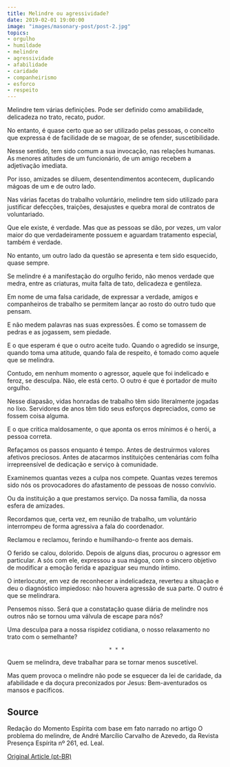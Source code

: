 ```yaml
---
title: Melindre ou agressividade?
date: 2019-02-01 19:00:00
image: "images/masonary-post/post-2.jpg"
topics: 
- orgulho
- humildade
- melindre
- agressividade
- afabilidade
- caridade
- companheirismo
- esforco
- respeito
---
```


Melindre tem várias definições. Pode ser definido como amabilidade, delicadeza
no trato, recato, pudor.

No entanto, é quase certo que ao ser utilizado pelas pessoas, o conceito que
expressa é de facilidade de se magoar, de se ofender, suscetibilidade.

Nesse sentido, tem sido comum a sua invocação, nas relações humanas. As menores
atitudes de um funcionário, de um amigo recebem a adjetivação imediata.

Por isso, amizades se diluem, desentendimentos acontecem, duplicando mágoas de
um e de outro lado.

Nas várias facetas do trabalho voluntário, melindre tem sido utilizado para
justificar defecções, traições, desajustes e quebra moral de contratos de
voluntariado.

Que ele existe, é verdade. Mas que as pessoas se dão, por vezes, um valor maior
do que verdadeiramente possuem e aguardam tratamento especial, também é
verdade.

No entanto, um outro lado da questão se apresenta e tem sido esquecido, quase
sempre.

Se melindre é a manifestação do orgulho ferido, não menos verdade que medra,
entre as criaturas, muita falta de tato, delicadeza e gentileza.

Em nome de uma falsa caridade, de expressar a verdade, amigos e companheiros de
trabalho se permitem lançar ao rosto do outro tudo que pensam.

E não medem palavras nas suas expressões. É como se tomassem de pedras e as
jogassem, sem piedade.

E o que esperam é que o outro aceite tudo. Quando o agredido se insurge, quando
toma uma atitude, quando fala de respeito, é tomado como aquele que se
melindra.

Contudo, em nenhum momento o agressor, aquele que foi indelicado e feroz, se
desculpa. Não, ele está certo. O outro é que é portador de muito orgulho.

Nesse diapasão, vidas honradas de trabalho têm sido literalmente jogadas no
lixo. Servidores de anos têm tido seus esforços depreciados, como se fossem
coisa alguma.

E o que critica maldosamente, o que aponta os erros mínimos é o herói, a pessoa
correta.

Refaçamos os passos enquanto é tempo. Antes de destruirmos valores afetivos
preciosos. Antes de atacarmos instituições centenárias com folha irrepreensível
de dedicação e serviço à comunidade.

Examinemos quantas vezes a culpa nos compete. Quantas vezes teremos sido nós os
provocadores do afastamento de pessoas de nosso convívio.

Ou da instituição a que prestamos serviço. Da nossa família, da nossa esfera de
amizades.

Recordamos que, certa vez, em reunião de trabalho, um voluntário interrompeu de
forma agressiva a fala do coordenador.

Reclamou e reclamou, ferindo e humilhando-o frente aos demais.

O ferido se calou, dolorido. Depois de alguns dias, procurou o agressor em
particular. A sós com ele, expressou a sua mágoa, com o sincero objetivo de
modificar a emoção ferida e apaziguar seu mundo íntimo.

O interlocutor, em vez de reconhecer a indelicadeza, reverteu a situação e deu
o diagnóstico impiedoso: não houvera agressão de sua parte. O outro é que se
melindrara.

Pensemos nisso. Será que a constatação quase diária de melindre nos outros não
se tornou uma válvula de escape para nós?

Uma desculpa para a nossa rispidez cotidiana, o nosso relaxamento no trato com
o semelhante?

                                     * * *

Quem se melindra, deve trabalhar para se tornar menos suscetível.

Mas quem provoca o melindre não pode se esquecer da lei de caridade, da
afabilidade e da doçura preconizados por Jesus: Bem-aventurados os mansos e
pacíficos.

## Source
Redação do Momento Espírita com base em fato narrado no artigo O problema do
melindre, de André Marcílio Carvalho de Azevedo, da Revista Presença Espírita
nº 261, ed. Leal.


[Original Article (pt-BR)](http://momento.com.br/pt/ler_texto.php?id=1624)
